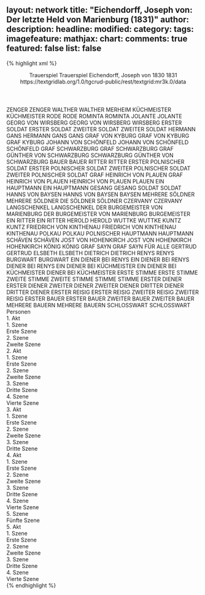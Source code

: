 layout: network
title: "Eichendorff, Joseph von: Der letzte Held von Marienburg (1831)"
author:
description:
headline:
modified:
category:
tags:
imagefeature:
mathjax:
chart:
comments: true
featured: false
list: false
---
{% highlight xml %}
<?xml-model href="https://raw.githubusercontent.com/DLiNa/project/master/rules/lina.rnc"?><?xml-model href="https://raw.githubusercontent.com/DLiNa/project/master/rules/lina.sch"?>
<play xmlns="http://lina.digital">
  <header>
    <title>Der letzte Held von Marienburg</title>
    <subtitle>Trauerspiel</subtitle>
    <genretitle>Trauerspiel</genretitle>
    <author>Eichendorff, Joseph von</author>
    <date type="print" when="1830">1830</date>
    <date type="premiere" when="1831">1831</date>
    <date type="written"/>
    <source>https://textgridlab.org/1.0/tgcrud-public/rest/textgrid:mr3k.0/data</source>
  </header>
  <personae>
    <character>
      <name>ZENGER</name>
      <alias xml:id="zenger">
        <name>ZENGER</name>
      </alias>
    </character>
    <character>
      <name>WALTHER</name>
      <alias xml:id="walther">
        <name>WALTHER</name>
      </alias>
      <alias xml:id="merheim">
        <name>MERHEIM</name>
      </alias>
    </character>
    <character>
      <name>KÜCHMEISTER</name>
      <alias xml:id="küchmeister">
        <name>KÜCHMEISTER</name>
      </alias>
    </character>
    <character>
      <name>RODE</name>
      <alias xml:id="rode">
        <name>RODE</name>
      </alias>
    </character>
    <character>
      <name>ROMINTA</name>
      <alias xml:id="rominta">
        <name>ROMINTA</name>
      </alias>
    </character>
    <character>
      <name>JOLANTE</name>
      <alias xml:id="jolante">
        <name>JOLANTE</name>
      </alias>
    </character>
    <character>
      <name>GEORG VON WIRSBERG</name>
      <alias xml:id="georg_von_wirsberg">
        <name>GEORG VON WIRSBERG</name>
      </alias>
      <alias xml:id="wirsberg">
        <name>WIRSBERG</name>
      </alias>
    </character>
    <character>
      <name>ERSTER SOLDAT</name>
      <alias xml:id="erster_soldat">
        <name>ERSTER SOLDAT</name>
      </alias>
    </character>
    <character>
      <name>ZWEITER SOLDAT</name>
      <alias xml:id="zweiter_soldat">
        <name>ZWEITER SOLDAT</name>
      </alias>
    </character>
    <character>
      <name>HERMANN GANS</name>
      <alias xml:id="hermann_gans">
        <name>HERMANN GANS</name>
      </alias>
      <alias xml:id="gans">
        <name>GANS</name>
      </alias>
    </character>
    <character>
      <name>GRAF VON KYBURG</name>
      <alias xml:id="graf_von_kyburg">
        <name>GRAF VON KYBURG</name>
      </alias>
      <alias xml:id="graf_kyburg">
        <name>GRAF KYBURG</name>
      </alias>
    </character>
    <character>
      <name>JOHANN VON SCHÖNFELD</name>
      <alias xml:id="johann_von_schönfeld">
        <name>JOHANN VON SCHÖNFELD</name>
      </alias>
      <alias xml:id="schönfeld">
        <name>SCHÖNFELD</name>
      </alias>
    </character>
    <character>
      <name>GRAF SCHWARZBURG</name>
      <alias xml:id="graf_schwarzburg">
        <name>GRAF SCHWARZBURG</name>
      </alias>
      <alias xml:id="graf_günther_von_schwarzburg">
        <name>GRAF GÜNTHER VON SCHWARZBURG</name>
      </alias>
      <alias xml:id="schwarzburg">
        <name>SCHWARZBURG</name>
      </alias>
      <alias xml:id="günther_von_schwarzburg">
        <name>GÜNTHER VON SCHWARZBURG</name>
      </alias>
    </character>
    <character>
      <name>BAUER</name>
      <alias xml:id="bauer">
        <name>BAUER</name>
      </alias>
    </character>
    <character>
      <name>RITTER</name>
      <alias xml:id="ritter">
        <name>RITTER</name>
      </alias>
    </character>
    <character>
      <name>ERSTER POLNISCHER SOLDAT</name>
      <alias xml:id="erster_polnischer_soldat">
        <name>ERSTER POLNISCHER SOLDAT</name>
      </alias>
    </character>
    <character>
      <name>ZWEITER POLNISCHER SOLDAT</name>
      <alias xml:id="zweiter_polnischer_soldat">
        <name>ZWEITER POLNISCHER SOLDAT</name>
      </alias>
    </character>
    <character>
      <name>GRAF HEINRICH VON PLAUEN</name>
      <alias xml:id="graf_heinrich_von_plauen">
        <name>GRAF HEINRICH VON PLAUEN</name>
      </alias>
      <alias xml:id="heinrich_von_plauen">
        <name>HEINRICH VON PLAUEN</name>
      </alias>
      <alias xml:id="plauen">
        <name>PLAUEN</name>
      </alias>
    </character>
    <character>
      <name>EIN HAUPTMANN</name>
      <alias xml:id="ein_hauptmann">
        <name>EIN HAUPTMANN</name>
      </alias>
    </character>
    <character>
      <name>GESANG</name>
      <alias xml:id="gesang">
        <name>GESANG</name>
      </alias>
    </character>
    <character>
      <name>SOLDAT</name>
      <alias xml:id="soldat">
        <name>SOLDAT</name>
      </alias>
    </character>
    <character>
      <name>HANNS VON BAYSEN</name>
      <alias xml:id="hanns_von_baysen">
        <name>HANNS VON BAYSEN</name>
      </alias>
      <alias xml:id="baysen">
        <name>BAYSEN</name>
      </alias>
    </character>
    <character>
      <name>MEHRERE SÖLDNER</name>
      <alias xml:id="mehrere_söldner">
        <name>MEHRERE SÖLDNER</name>
      </alias>
      <alias xml:id="die_söldner">
        <name>DIE SÖLDNER</name>
      </alias>
      <alias xml:id="söldner">
        <name>SÖLDNER</name>
      </alias>
    </character>
    <character>
      <name>CZERVANY</name>
      <alias xml:id="czervany">
        <name>CZERVANY</name>
      </alias>
    </character>
    <character>
      <name>LANGSCHENKEL</name>
      <alias xml:id="langschenkel">
        <name>LANGSCHENKEL</name>
      </alias>
    </character>
    <character>
      <name>DER BURGEMEISTER VON MARIENBURG</name>
      <alias xml:id="der_burgemeister_von_marienburg">
        <name>DER BURGEMEISTER VON MARIENBURG</name>
      </alias>
      <alias xml:id="burgemeister">
        <name>BURGEMEISTER</name>
      </alias>
    </character>
    <character>
      <name>EIN RITTER</name>
      <alias xml:id="ein_ritter">
        <name>EIN RITTER</name>
      </alias>
    </character>
    <character>
      <name>HEROLD</name>
      <alias xml:id="herold">
        <name>HEROLD</name>
      </alias>
    </character>
    <character>
      <name>WUTTKE</name>
      <alias xml:id="wuttke">
        <name>WUTTKE</name>
      </alias>
    </character>
    <character>
      <name>KUNTZ</name>
      <alias xml:id="kuntz">
        <name>KUNTZ</name>
      </alias>
    </character>
    <character>
      <name>FRIEDRICH VON KINTHENAU</name>
      <alias xml:id="friedrich_von_kinthenau">
        <name>FRIEDRICH VON KINTHENAU</name>
      </alias>
      <alias xml:id="kinthenau">
        <name>KINTHENAU</name>
      </alias>
    </character>
    <character>
      <name>POLKAU</name>
      <alias xml:id="polkau">
        <name>POLKAU</name>
      </alias>
    </character>
    <character>
      <name>POLNISCHER HAUPTMANN</name>
      <alias xml:id="hauptmann">
        <name>HAUPTMANN</name>
      </alias>
    </character>
    <character>
      <name>SCHÄVEN</name>
      <alias xml:id="schäven">
        <name>SCHÄVEN</name>
      </alias>
    </character>
    <character>
      <name>JOST VON HOHENKIRCH</name>
      <alias xml:id="jost_von_hohenkirch">
        <name>JOST VON HOHENKIRCH</name>
      </alias>
      <alias xml:id="hohenkirch">
        <name>HOHENKIRCH</name>
      </alias>
    </character>
    <character>
      <name>KÖNIG</name>
      <alias xml:id="könig">
        <name>KÖNIG</name>
      </alias>
    </character>
    <character>
      <name>GRAF SAYN</name>
      <alias xml:id="graf_sayn">
        <name>GRAF SAYN</name>
      </alias>
      <alias xml:id="für_alle">
        <name>FÜR ALLE</name>
      </alias>
    </character>
    <character>
      <name>GERTRUD</name>
      <alias xml:id="gertrud">
        <name>GERTRUD</name>
      </alias>
    </character>
    <character>
      <name>ELSBETH</name>
      <alias xml:id="elsbeth">
        <name>ELSBETH</name>
      </alias>
    </character>
    <character>
      <name>DIETRICH</name>
      <alias xml:id="dietrich">
        <name>DIETRICH</name>
      </alias>
    </character>
    <character>
      <name>RENYS</name>
      <alias xml:id="renys">
        <name>RENYS</name>
      </alias>
    </character>
    <character>
      <name>BURGWART</name>
      <alias xml:id="burgwart">
        <name>BURGWART</name>
      </alias>
    </character>
    <character>
      <name>EIN DIENER BEI RENYS</name>
      <alias xml:id="ein_diener_bei_renys">
        <name>EIN DIENER BEI RENYS</name>
      </alias>
      <alias xml:id="diener_bei_renys">
        <name>DIENER BEI RENYS</name>
      </alias>
    </character>
    <character>
      <name>EIN DIENER BEI KÜCHMEISTER</name>
      <alias xml:id="ein_diener_bei_küchmeister">
        <name>EIN DIENER BEI KÜCHMEISTER</name>
      </alias>
      <alias xml:id="diener_bei_küchmeister">
        <name>DIENER BEI KÜCHMEISTER</name>
      </alias>
    </character>
    <character>
      <name>ERSTE STIMME</name>
      <alias xml:id="erste_stimme">
        <name>ERSTE STIMME</name>
      </alias>
    </character>
    <character>
      <name>ZWEITE STIMME</name>
      <alias xml:id="zweite_stimme">
        <name>ZWEITE STIMME</name>
      </alias>
    </character>
    <character>
      <name>STIMME</name>
      <alias xml:id="stimme">
        <name>STIMME</name>
      </alias>
    </character>
    <character>
      <name>ERSTER DIENER</name>
      <alias xml:id="erster_diener">
        <name>ERSTER DIENER</name>
      </alias>
    </character>
    <character>
      <name>ZWEITER DIENER</name>
      <alias xml:id="zweiter_diener">
        <name>ZWEITER DIENER</name>
      </alias>
    </character>
    <character>
      <name>DRITTER DIENER</name>
      <alias xml:id="dritter_diener">
        <name>DRITTER DIENER</name>
      </alias>
    </character>
    <character>
      <name>ERSTER REISIG</name>
      <alias xml:id="erster_reisig">
        <name>ERSTER REISIG</name>
      </alias>
    </character>
    <character>
      <name>ZWEITER REISIG</name>
      <alias xml:id="zweiter_reisig">
        <name>ZWEITER REISIG</name>
      </alias>
    </character>
    <character>
      <name>ERSTER BAUER</name>
      <alias xml:id="erster_bauer">
        <name>ERSTER BAUER</name>
      </alias>
    </character>
    <character>
      <name>ZWEITER BAUER</name>
      <alias xml:id="zweiter_bauer">
        <name>ZWEITER BAUER</name>
      </alias>
    </character>
    <character>
      <name>MEHRERE BAUERN</name>
      <alias xml:id="mehrere_bauern">
        <name>MEHRERE BAUERN</name>
      </alias>
    </character>
    <character>
      <name>SCHLOSSWART</name>
      <alias xml:id="schlosswart">
        <name>SCHLOSSWART</name>
      </alias>
    </character>
  </personae>
  <text>
    <div>
      <head>Personen</head>
    </div>
    <div>
      <head>1. Akt</head>
      <div>
        <head>1. Szene</head>
        <div>
          <head>Erste Szene</head>
          <sp who="#zenger">
            <amount n="6" unit="speech_acts"/>
            <amount n="92" unit="words"/>
            <amount n="14" unit="lines"/>
            <amount n="489" unit="chars"/>
          </sp>
          <sp who="#walther">
            <amount n="18" unit="speech_acts"/>
            <amount n="423" unit="words"/>
            <amount n="60" unit="lines"/>
            <amount n="2271" unit="chars"/>
          </sp>
          <sp who="#küchmeister">
            <amount n="18" unit="speech_acts"/>
            <amount n="354" unit="words"/>
            <amount n="55" unit="lines"/>
            <amount n="1919" unit="chars"/>
          </sp>
          <sp who="#rode">
            <amount n="6" unit="speech_acts"/>
            <amount n="311" unit="words"/>
            <amount n="44" unit="lines"/>
            <amount n="1730" unit="chars"/>
          </sp>
        </div>
      </div>
      <div>
        <head>2. Szene</head>
        <div>
          <head>Zweite Szene</head>
          <sp who="#rominta">
            <amount n="12" unit="speech_acts"/>
            <amount n="358" unit="words"/>
            <amount n="50" unit="lines"/>
            <amount n="2000" unit="chars"/>
          </sp>
          <sp who="#jolante">
            <amount n="9" unit="speech_acts"/>
            <amount n="211" unit="words"/>
            <amount n="29" unit="lines"/>
            <amount n="1156" unit="chars"/>
          </sp>
          <sp who="#georg_von_wirsberg">
            <amount n="1" unit="speech_acts"/>
            <amount n="8" unit="words"/>
            <amount n="1" unit="lines"/>
            <amount n="39" unit="chars"/>
          </sp>
          <sp who="#wirsberg">
            <amount n="6" unit="speech_acts"/>
            <amount n="162" unit="words"/>
            <amount n="21" unit="lines"/>
            <amount n="892" unit="chars"/>
          </sp>
          <sp who="#erster_soldat">
            <amount n="3" unit="speech_acts"/>
            <amount n="26" unit="words"/>
            <amount n="4" unit="lines"/>
            <amount n="142" unit="chars"/>
          </sp>
          <sp who="#zweiter_soldat">
            <amount n="1" unit="speech_acts"/>
            <amount n="7" unit="words"/>
            <amount n="2" unit="lines"/>
            <amount n="45" unit="chars"/>
          </sp>
          <sp who="#erster_soldat">
            <amount n="1" unit="speech_acts"/>
            <amount n="5" unit="words"/>
            <amount n="1" unit="lines"/>
            <amount n="33" unit="chars"/>
          </sp>
          <sp who="#zweiter_soldat">
            <amount n="2" unit="speech_acts"/>
            <amount n="31" unit="words"/>
            <amount n="4" unit="lines"/>
            <amount n="166" unit="chars"/>
          </sp>
          <sp who="#hermann_gans">
            <amount n="11" unit="speech_acts"/>
            <amount n="152" unit="words"/>
            <amount n="24" unit="lines"/>
            <amount n="827" unit="chars"/>
          </sp>
          <sp who="#graf_von_kyburg">
            <amount n="2" unit="speech_acts"/>
            <amount n="64" unit="words"/>
            <amount n="10" unit="lines"/>
            <amount n="342" unit="chars"/>
          </sp>
          <sp who="#schönfeld">
            <amount n="12" unit="speech_acts"/>
            <amount n="204" unit="words"/>
            <amount n="29" unit="lines"/>
            <amount n="1047" unit="chars"/>
          </sp>
          <sp who="#graf_schwarzburg">
            <amount n="12" unit="speech_acts"/>
            <amount n="363" unit="words"/>
            <amount n="52" unit="lines"/>
            <amount n="1966" unit="chars"/>
          </sp>
          <sp who="#graf_kyburg">
            <amount n="6" unit="speech_acts"/>
            <amount n="72" unit="words"/>
            <amount n="12" unit="lines"/>
            <amount n="374" unit="chars"/>
          </sp>
          <sp who="#bauer">
            <amount n="5" unit="speech_acts"/>
            <amount n="171" unit="words"/>
            <amount n="24" unit="lines"/>
            <amount n="919" unit="chars"/>
          </sp>
          <sp who="#ritter">
            <amount n="2" unit="speech_acts"/>
            <amount n="85" unit="words"/>
            <amount n="11" unit="lines"/>
            <amount n="475" unit="chars"/>
          </sp>
          <sp who="#graf_heinrich_von_plauen">
            <amount n="1" unit="speech_acts"/>
            <amount n="30" unit="words"/>
            <amount n="6" unit="lines"/>
            <amount n="166" unit="chars"/>
          </sp>
          <sp who="#heinrich_von_plauen">
            <amount n="12" unit="speech_acts"/>
            <amount n="246" unit="words"/>
            <amount n="38" unit="lines"/>
            <amount n="1321" unit="chars"/>
          </sp>
          <sp who="#ein_hauptmann">
            <amount n="1" unit="speech_acts"/>
            <amount n="32" unit="words"/>
            <amount n="4" unit="lines"/>
            <amount n="159" unit="chars"/>
          </sp>
          <sp who="#gesang">
            <amount n="2" unit="speech_acts"/>
            <amount n="39" unit="words"/>
            <amount n="8" unit="lines"/>
            <amount n="204" unit="chars"/>
          </sp>
        </div>
      </div>
    </div>
    <div>
      <head>2. Akt</head>
      <div>
        <head>1. Szene</head>
        <div>
          <head>Erste Szene</head>
          <sp who="#soldat">
            <amount n="5" unit="speech_acts"/>
            <amount n="120" unit="words"/>
            <amount n="1" unit="lines"/>
            <amount n="694" unit="chars"/>
          </sp>
          <sp who="#baysen">
            <amount n="6" unit="speech_acts"/>
            <amount n="344" unit="words"/>
            <amount n="9" unit="lines"/>
            <amount n="1871" unit="chars"/>
          </sp>
          <sp who="#schönfeld">
            <amount n="4" unit="speech_acts"/>
            <amount n="59" unit="words"/>
            <amount n="3" unit="lines"/>
            <amount n="316" unit="chars"/>
          </sp>
          <sp who="#mehrere_söldner">
            <amount n="1" unit="speech_acts"/>
            <amount n="1" unit="words"/>
            <amount n="1" unit="lines"/>
            <amount n="5" unit="chars"/>
          </sp>
          <sp who="#söldner">
            <amount n="1" unit="speech_acts"/>
            <amount n="2" unit="words"/>
            <amount n="1" unit="lines"/>
            <amount n="12" unit="chars"/>
          </sp>
          <sp who="#heinrich_von_plauen">
            <amount n="18" unit="speech_acts"/>
            <amount n="366" unit="words"/>
            <amount n="54" unit="lines"/>
            <amount n="1948" unit="chars"/>
          </sp>
          <sp who="#czervany">
            <amount n="4" unit="speech_acts"/>
            <amount n="75" unit="words"/>
            <amount n="12" unit="lines"/>
            <amount n="402" unit="chars"/>
          </sp>
          <sp who="#langschenkel">
            <amount n="3" unit="speech_acts"/>
            <amount n="51" unit="words"/>
            <amount n="7" unit="lines"/>
            <amount n="264" unit="chars"/>
          </sp>
          <sp who="#die_söldner">
            <amount n="1" unit="speech_acts"/>
            <amount n="4" unit="words"/>
            <amount n="1" unit="lines"/>
            <amount n="26" unit="chars"/>
          </sp>
          <sp who="#graf_günther_von_schwarzburg">
            <amount n="1" unit="speech_acts"/>
            <amount n="4" unit="words"/>
            <amount n="1" unit="lines"/>
            <amount n="19" unit="chars"/>
          </sp>
          <sp who="#graf_schwarzburg">
            <amount n="1" unit="speech_acts"/>
            <amount n="13" unit="words"/>
            <amount n="2" unit="lines"/>
            <amount n="88" unit="chars"/>
          </sp>
          <sp who="#schwarzburg">
            <amount n="1" unit="speech_acts"/>
            <amount n="8" unit="words"/>
            <amount n="1" unit="lines"/>
            <amount n="48" unit="chars"/>
          </sp>
          <sp who="#der_burgemeister_von_marienburg">
            <amount n="1" unit="speech_acts"/>
            <amount n="4" unit="words"/>
            <amount n="1" unit="lines"/>
            <amount n="20" unit="chars"/>
          </sp>
          <sp who="#burgemeister">
            <amount n="2" unit="speech_acts"/>
            <amount n="80" unit="words"/>
            <amount n="11" unit="lines"/>
            <amount n="448" unit="chars"/>
          </sp>
          <sp who="#ein_ritter">
            <amount n="1" unit="speech_acts"/>
            <amount n="7" unit="words"/>
            <amount n="1" unit="lines"/>
            <amount n="36" unit="chars"/>
          </sp>
          <sp who="#hermann_gans">
            <amount n="1" unit="speech_acts"/>
            <amount n="8" unit="words"/>
            <amount n="2" unit="lines"/>
            <amount n="57" unit="chars"/>
          </sp>
          <sp who="#graf_kyburg">
            <amount n="1" unit="speech_acts"/>
            <amount n="8" unit="words"/>
            <amount n="2" unit="lines"/>
            <amount n="42" unit="chars"/>
          </sp>
          <sp who="#herold">
            <amount n="3" unit="speech_acts"/>
            <amount n="107" unit="words"/>
            <amount n="15" unit="lines"/>
            <amount n="568" unit="chars"/>
          </sp>
        </div>
      </div>
      <div>
        <head>2. Szene</head>
        <div>
          <head>Zweite Szene</head>
          <sp who="#wirsberg">
            <amount n="15" unit="speech_acts"/>
            <amount n="300" unit="words"/>
            <amount n="41" unit="lines"/>
            <amount n="1596" unit="chars"/>
          </sp>
          <sp who="#rominta">
            <amount n="20" unit="speech_acts"/>
            <amount n="387" unit="words"/>
            <amount n="49" unit="lines"/>
            <amount n="1930" unit="chars"/>
          </sp>
          <sp who="#jolante">
            <amount n="6" unit="speech_acts"/>
            <amount n="270" unit="words"/>
            <amount n="33" unit="lines"/>
            <amount n="1348" unit="chars"/>
          </sp>
          <sp who="#czervany">
            <amount n="13" unit="speech_acts"/>
            <amount n="302" unit="words"/>
            <amount n="6" unit="lines"/>
            <amount n="1767" unit="chars"/>
          </sp>
          <sp who="#langschenkel">
            <amount n="13" unit="speech_acts"/>
            <amount n="285" unit="words"/>
            <amount n="6" unit="lines"/>
            <amount n="1512" unit="chars"/>
          </sp>
        </div>
      </div>
      <div>
        <head>3. Szene</head>
        <div>
          <head>Dritte Szene</head>
          <sp who="#wuttke">
            <amount n="9" unit="speech_acts"/>
            <amount n="250" unit="words"/>
            <amount n="5" unit="lines"/>
            <amount n="1450" unit="chars"/>
          </sp>
          <sp who="#kuntz">
            <amount n="4" unit="speech_acts"/>
            <amount n="100" unit="words"/>
            <amount n="2" unit="lines"/>
            <amount n="560" unit="chars"/>
          </sp>
          <sp who="#johann_von_schönfeld">
            <amount n="1" unit="speech_acts"/>
            <amount n="35" unit="words"/>
            <amount n="204" unit="chars"/>
          </sp>
          <sp who="#schönfeld">
            <amount n="4" unit="speech_acts"/>
            <amount n="109" unit="words"/>
            <amount n="2" unit="lines"/>
            <amount n="629" unit="chars"/>
          </sp>
          <sp who="#schönfeld #wuttke">
            <amount n="1" unit="speech_acts"/>
            <amount n="5" unit="words"/>
            <amount n="1" unit="lines"/>
            <amount n="31" unit="chars"/>
          </sp>
          <sp who="#wirsberg">
            <amount n="13" unit="speech_acts"/>
            <amount n="467" unit="words"/>
            <amount n="62" unit="lines"/>
            <amount n="2467" unit="chars"/>
          </sp>
          <sp who="#plauen">
            <amount n="13" unit="speech_acts"/>
            <amount n="847" unit="words"/>
            <amount n="113" unit="lines"/>
            <amount n="4591" unit="chars"/>
          </sp>
        </div>
      </div>
      <div>
        <head>4. Szene</head>
        <div>
          <head>Vierte Szene</head>
          <sp who="#kinthenau">
            <amount n="5" unit="speech_acts"/>
            <amount n="91" unit="words"/>
            <amount n="14" unit="lines"/>
            <amount n="539" unit="chars"/>
          </sp>
          <sp who="#polkau">
            <amount n="4" unit="speech_acts"/>
            <amount n="70" unit="words"/>
            <amount n="10" unit="lines"/>
            <amount n="390" unit="chars"/>
          </sp>
          <sp who="#czervany">
            <amount n="5" unit="speech_acts"/>
            <amount n="93" unit="words"/>
            <amount n="3" unit="lines"/>
            <amount n="505" unit="chars"/>
          </sp>
          <sp who="#langschenkel">
            <amount n="5" unit="speech_acts"/>
            <amount n="91" unit="words"/>
            <amount n="4" unit="lines"/>
            <amount n="497" unit="chars"/>
          </sp>
          <sp who="#wuttke">
            <amount n="3" unit="speech_acts"/>
            <amount n="47" unit="words"/>
            <amount n="2" unit="lines"/>
            <amount n="268" unit="chars"/>
          </sp>
          <sp who="#hauptmann">
            <amount n="6" unit="speech_acts"/>
            <amount n="80" unit="words"/>
            <amount n="12" unit="lines"/>
            <amount n="407" unit="chars"/>
          </sp>
          <sp who="#erster_polnischer_soldat">
            <amount n="1" unit="speech_acts"/>
            <amount n="6" unit="words"/>
            <amount n="2" unit="lines"/>
            <amount n="57" unit="chars"/>
          </sp>
          <sp who="#zweiter_polnischer_soldat">
            <amount n="1" unit="speech_acts"/>
            <amount n="20" unit="words"/>
            <amount n="3" unit="lines"/>
            <amount n="108" unit="chars"/>
          </sp>
          <sp who="#erster_polnischer_soldat">
            <amount n="1" unit="speech_acts"/>
            <amount n="3" unit="words"/>
            <amount n="1" unit="lines"/>
            <amount n="18" unit="chars"/>
          </sp>
          <sp who="#rominta">
            <amount n="7" unit="speech_acts"/>
            <amount n="115" unit="words"/>
            <amount n="18" unit="lines"/>
            <amount n="624" unit="chars"/>
          </sp>
          <sp who="#zweiter_polnischer_soldat">
            <amount n="1" unit="speech_acts"/>
            <amount n="5" unit="words"/>
            <amount n="1" unit="lines"/>
            <amount n="39" unit="chars"/>
          </sp>
          <sp who="#plauen">
            <amount n="3" unit="speech_acts"/>
            <amount n="84" unit="words"/>
            <amount n="12" unit="lines"/>
            <amount n="459" unit="chars"/>
          </sp>
          <sp who="#schwarzburg">
            <amount n="2" unit="speech_acts"/>
            <amount n="30" unit="words"/>
            <amount n="4" unit="lines"/>
            <amount n="173" unit="chars"/>
          </sp>
        </div>
      </div>
    </div>
    <div>
      <head>3. Akt</head>
      <div>
        <head>1. Szene</head>
        <div>
          <head>Erste Szene</head>
          <sp who="#schäven">
            <amount n="15" unit="speech_acts"/>
            <amount n="256" unit="words"/>
            <amount n="36" unit="lines"/>
            <amount n="1406" unit="chars"/>
          </sp>
          <sp who="#zenger">
            <amount n="11" unit="speech_acts"/>
            <amount n="112" unit="words"/>
            <amount n="19" unit="lines"/>
            <amount n="596" unit="chars"/>
          </sp>
          <sp who="#schönfeld">
            <amount n="23" unit="speech_acts"/>
            <amount n="329" unit="words"/>
            <amount n="50" unit="lines"/>
            <amount n="1736" unit="chars"/>
          </sp>
          <sp who="#hohenkirch">
            <amount n="8" unit="speech_acts"/>
            <amount n="134" unit="words"/>
            <amount n="20" unit="lines"/>
            <amount n="716" unit="chars"/>
          </sp>
          <sp who="#gans">
            <amount n="4" unit="speech_acts"/>
            <amount n="85" unit="words"/>
            <amount n="13" unit="lines"/>
            <amount n="474" unit="chars"/>
          </sp>
          <sp who="#könig">
            <amount n="9" unit="speech_acts"/>
            <amount n="117" unit="words"/>
            <amount n="17" unit="lines"/>
            <amount n="638" unit="chars"/>
          </sp>
          <sp who="#baysen">
            <amount n="11" unit="speech_acts"/>
            <amount n="200" unit="words"/>
            <amount n="30" unit="lines"/>
            <amount n="1047" unit="chars"/>
          </sp>
          <sp who="#graf_kyburg">
            <amount n="5" unit="speech_acts"/>
            <amount n="46" unit="words"/>
            <amount n="7" unit="lines"/>
            <amount n="246" unit="chars"/>
          </sp>
          <sp who="#graf_sayn">
            <amount n="7" unit="speech_acts"/>
            <amount n="115" unit="words"/>
            <amount n="16" unit="lines"/>
            <amount n="581" unit="chars"/>
          </sp>
        </div>
      </div>
      <div>
        <head>2. Szene</head>
        <div>
          <head>Zweite Szene</head>
          <sp who="#plauen">
            <amount n="36" unit="speech_acts"/>
            <amount n="1113" unit="words"/>
            <amount n="152" unit="lines"/>
            <amount n="5937" unit="chars"/>
          </sp>
          <sp who="#gans">
            <amount n="3" unit="speech_acts"/>
            <amount n="53" unit="words"/>
            <amount n="8" unit="lines"/>
            <amount n="312" unit="chars"/>
          </sp>
          <sp who="#graf_kyburg">
            <amount n="3" unit="speech_acts"/>
            <amount n="54" unit="words"/>
            <amount n="9" unit="lines"/>
            <amount n="286" unit="chars"/>
          </sp>
          <sp who="#graf_sayn">
            <amount n="7" unit="speech_acts"/>
            <amount n="158" unit="words"/>
            <amount n="21" unit="lines"/>
            <amount n="875" unit="chars"/>
          </sp>
          <sp who="#zenger">
            <amount n="3" unit="speech_acts"/>
            <amount n="14" unit="words"/>
            <amount n="3" unit="lines"/>
            <amount n="78" unit="chars"/>
          </sp>
          <sp who="#schäven">
            <amount n="5" unit="speech_acts"/>
            <amount n="69" unit="words"/>
            <amount n="10" unit="lines"/>
            <amount n="392" unit="chars"/>
          </sp>
          <sp who="#schönfeld">
            <amount n="1" unit="speech_acts"/>
            <amount n="18" unit="words"/>
            <amount n="2" unit="lines"/>
            <amount n="97" unit="chars"/>
          </sp>
          <sp who="#für_alle">
            <amount n="1" unit="speech_acts"/>
            <amount n="1" unit="words"/>
            <amount n="1" unit="lines"/>
            <amount n="5" unit="chars"/>
          </sp>
          <sp who="#küchmeister">
            <amount n="12" unit="speech_acts"/>
            <amount n="213" unit="words"/>
            <amount n="32" unit="lines"/>
            <amount n="1135" unit="chars"/>
          </sp>
          <sp who="#schwarzburg">
            <amount n="7" unit="speech_acts"/>
            <amount n="51" unit="words"/>
            <amount n="10" unit="lines"/>
            <amount n="284" unit="chars"/>
          </sp>
        </div>
      </div>
      <div>
        <head>3. Szene</head>
        <div>
          <head>Dritte Szene</head>
          <sp who="#gertrud">
            <amount n="26" unit="speech_acts"/>
            <amount n="838" unit="words"/>
            <amount n="113" unit="lines"/>
            <amount n="4366" unit="chars"/>
          </sp>
          <sp who="#elsbeth">
            <amount n="9" unit="speech_acts"/>
            <amount n="176" unit="words"/>
            <amount n="22" unit="lines"/>
            <amount n="900" unit="chars"/>
          </sp>
          <sp who="#dietrich">
            <amount n="9" unit="speech_acts"/>
            <amount n="233" unit="words"/>
            <amount n="29" unit="lines"/>
            <amount n="1184" unit="chars"/>
          </sp>
          <sp who="#wirsberg">
            <amount n="26" unit="speech_acts"/>
            <amount n="555" unit="words"/>
            <amount n="77" unit="lines"/>
            <amount n="2907" unit="chars"/>
          </sp>
          <sp who="#polkau">
            <amount n="5" unit="speech_acts"/>
            <amount n="120" unit="words"/>
            <amount n="18" unit="lines"/>
            <amount n="622" unit="chars"/>
          </sp>
        </div>
      </div>
    </div>
    <div>
      <head>4. Akt</head>
      <div>
        <head>1. Szene</head>
        <div>
          <head>Erste Szene</head>
          <sp who="#renys">
            <amount n="26" unit="speech_acts"/>
            <amount n="391" unit="words"/>
            <amount n="62" unit="lines"/>
            <amount n="2120" unit="chars"/>
          </sp>
          <sp who="#burgwart">
            <amount n="3" unit="speech_acts"/>
            <amount n="46" unit="words"/>
            <amount n="7" unit="lines"/>
            <amount n="231" unit="chars"/>
          </sp>
          <sp who="#friedrich_von_kinthenau">
            <amount n="1" unit="speech_acts"/>
            <amount n="3" unit="words"/>
            <amount n="1" unit="lines"/>
            <amount n="15" unit="chars"/>
          </sp>
          <sp who="#kinthenau">
            <amount n="21" unit="speech_acts"/>
            <amount n="952" unit="words"/>
            <amount n="125" unit="lines"/>
            <amount n="4987" unit="chars"/>
          </sp>
          <sp who="#ein_diener_bei_renys">
            <amount n="1" unit="speech_acts"/>
            <amount n="21" unit="words"/>
            <amount n="3" unit="lines"/>
            <amount n="101" unit="chars"/>
          </sp>
          <sp who="#diener_bei_renys">
            <amount n="8" unit="speech_acts"/>
            <amount n="213" unit="words"/>
            <amount n="28" unit="lines"/>
            <amount n="1148" unit="chars"/>
          </sp>
        </div>
      </div>
      <div>
        <head>2. Szene</head>
        <div>
          <head>Zweite Szene</head>
          <sp who="#erste_stimme">
            <amount n="3" unit="speech_acts"/>
            <amount n="26" unit="words"/>
            <amount n="6" unit="lines"/>
            <amount n="151" unit="chars"/>
          </sp>
          <sp who="#zweite_stimme">
            <amount n="3" unit="speech_acts"/>
            <amount n="30" unit="words"/>
            <amount n="6" unit="lines"/>
            <amount n="156" unit="chars"/>
          </sp>
          <sp who="#rominta">
            <amount n="24" unit="speech_acts"/>
            <amount n="346" unit="words"/>
            <amount n="51" unit="lines"/>
            <amount n="1822" unit="chars"/>
          </sp>
          <sp who="#jolante">
            <amount n="13" unit="speech_acts"/>
            <amount n="184" unit="words"/>
            <amount n="27" unit="lines"/>
            <amount n="965" unit="chars"/>
          </sp>
          <sp who="#wirsberg">
            <amount n="10" unit="speech_acts"/>
            <amount n="222" unit="words"/>
            <amount n="31" unit="lines"/>
            <amount n="1197" unit="chars"/>
          </sp>
          <sp who="#gesang">
            <amount n="2" unit="speech_acts"/>
            <amount n="20" unit="words"/>
            <amount n="4" unit="lines"/>
            <amount n="109" unit="chars"/>
          </sp>
        </div>
      </div>
      <div>
        <head>3. Szene</head>
        <div>
          <head>Dritte Szene</head>
          <sp who="#schäven">
            <amount n="6" unit="speech_acts"/>
            <amount n="62" unit="words"/>
            <amount n="10" unit="lines"/>
            <amount n="318" unit="chars"/>
          </sp>
          <sp who="#küchmeister">
            <amount n="20" unit="speech_acts"/>
            <amount n="187" unit="words"/>
            <amount n="29" unit="lines"/>
            <amount n="1010" unit="chars"/>
          </sp>
          <sp who="#schönfeld">
            <amount n="5" unit="speech_acts"/>
            <amount n="29" unit="words"/>
            <amount n="7" unit="lines"/>
            <amount n="174" unit="chars"/>
          </sp>
          <sp who="#graf_sayn">
            <amount n="9" unit="speech_acts"/>
            <amount n="304" unit="words"/>
            <amount n="42" unit="lines"/>
            <amount n="1592" unit="chars"/>
          </sp>
          <sp who="#jost_von_hohenkirch">
            <amount n="1" unit="speech_acts"/>
            <amount n="13" unit="words"/>
            <amount n="2" unit="lines"/>
            <amount n="73" unit="chars"/>
          </sp>
          <sp who="#hohenkirch">
            <amount n="2" unit="speech_acts"/>
            <amount n="65" unit="words"/>
            <amount n="10" unit="lines"/>
            <amount n="394" unit="chars"/>
          </sp>
          <sp who="#ein_diener_bei_küchmeister">
            <amount n="1" unit="speech_acts"/>
            <amount n="4" unit="words"/>
            <amount n="1" unit="lines"/>
            <amount n="16" unit="chars"/>
          </sp>
          <sp who="#diener_bei_küchmeister">
            <amount n="4" unit="speech_acts"/>
            <amount n="37" unit="words"/>
            <amount n="6" unit="lines"/>
            <amount n="193" unit="chars"/>
          </sp>
        </div>
      </div>
      <div>
        <head>4. Szene</head>
        <div>
          <head>Vierte Szene</head>
          <sp who="#plauen">
            <amount n="17" unit="speech_acts"/>
            <amount n="493" unit="words"/>
            <amount n="64" unit="lines"/>
            <amount n="2544" unit="chars"/>
          </sp>
          <sp who="#schwarzburg">
            <amount n="11" unit="speech_acts"/>
            <amount n="118" unit="words"/>
            <amount n="17" unit="lines"/>
            <amount n="641" unit="chars"/>
          </sp>
          <sp who="#rominta">
            <amount n="7" unit="speech_acts"/>
            <amount n="199" unit="words"/>
            <amount n="27" unit="lines"/>
            <amount n="1062" unit="chars"/>
          </sp>
          <sp who="#kinthenau">
            <amount n="10" unit="speech_acts"/>
            <amount n="161" unit="words"/>
            <amount n="24" unit="lines"/>
            <amount n="868" unit="chars"/>
          </sp>
          <sp who="#renys">
            <amount n="6" unit="speech_acts"/>
            <amount n="108" unit="words"/>
            <amount n="15" unit="lines"/>
            <amount n="605" unit="chars"/>
          </sp>
          <sp who="#stimme">
            <amount n="1" unit="speech_acts"/>
            <amount n="9" unit="words"/>
            <amount n="1" unit="lines"/>
            <amount n="44" unit="chars"/>
          </sp>
          <sp who="#küchmeister">
            <amount n="7" unit="speech_acts"/>
            <amount n="128" unit="words"/>
            <amount n="19" unit="lines"/>
            <amount n="681" unit="chars"/>
          </sp>
          <sp who="#erster_diener">
            <amount n="1" unit="speech_acts"/>
            <amount n="7" unit="words"/>
            <amount n="1" unit="lines"/>
            <amount n="40" unit="chars"/>
          </sp>
          <sp who="#zweiter_diener">
            <amount n="1" unit="speech_acts"/>
            <amount n="6" unit="words"/>
            <amount n="1" unit="lines"/>
            <amount n="34" unit="chars"/>
          </sp>
          <sp who="#dritter_diener">
            <amount n="1" unit="speech_acts"/>
            <amount n="3" unit="words"/>
            <amount n="1" unit="lines"/>
            <amount n="16" unit="chars"/>
          </sp>
        </div>
      </div>
      <div>
        <head>5. Szene</head>
        <div>
          <head>Fünfte Szene</head>
          <sp who="#wirsberg">
            <amount n="9" unit="speech_acts"/>
            <amount n="393" unit="words"/>
            <amount n="52" unit="lines"/>
            <amount n="2078" unit="chars"/>
          </sp>
          <sp who="#dietrich">
            <amount n="3" unit="speech_acts"/>
            <amount n="47" unit="words"/>
            <amount n="8" unit="lines"/>
            <amount n="261" unit="chars"/>
          </sp>
          <sp who="#erster_reisig">
            <amount n="2" unit="speech_acts"/>
            <amount n="28" unit="words"/>
            <amount n="4" unit="lines"/>
            <amount n="156" unit="chars"/>
          </sp>
          <sp who="#zweiter_reisig">
            <amount n="1" unit="speech_acts"/>
            <amount n="13" unit="words"/>
            <amount n="2" unit="lines"/>
            <amount n="63" unit="chars"/>
          </sp>
          <sp who="#rominta">
            <amount n="3" unit="speech_acts"/>
            <amount n="29" unit="words"/>
            <amount n="4" unit="lines"/>
            <amount n="146" unit="chars"/>
          </sp>
          <sp who="#plauen">
            <amount n="2" unit="speech_acts"/>
            <amount n="20" unit="words"/>
            <amount n="3" unit="lines"/>
            <amount n="90" unit="chars"/>
          </sp>
          <sp who="#günther_von_schwarzburg">
            <amount n="1" unit="speech_acts"/>
            <amount n="29" unit="words"/>
            <amount n="4" unit="lines"/>
            <amount n="179" unit="chars"/>
          </sp>
        </div>
      </div>
    </div>
    <div>
      <head>5. Akt</head>
      <div>
        <head>1. Szene</head>
        <div>
          <head>Erste Szene</head>
          <sp who="#schwarzburg">
            <amount n="7" unit="speech_acts"/>
            <amount n="416" unit="words"/>
            <amount n="55" unit="lines"/>
            <amount n="2278" unit="chars"/>
          </sp>
          <sp who="#hohenkirch">
            <amount n="5" unit="speech_acts"/>
            <amount n="76" unit="words"/>
            <amount n="11" unit="lines"/>
            <amount n="400" unit="chars"/>
          </sp>
        </div>
      </div>
      <div>
        <head>2. Szene</head>
        <div>
          <head>Zweite Szene</head>
          <sp who="#hanns_von_baysen">
            <amount n="1" unit="speech_acts"/>
            <amount n="7" unit="words"/>
            <amount n="1" unit="lines"/>
            <amount n="35" unit="chars"/>
          </sp>
          <sp who="#plauen">
            <amount n="11" unit="speech_acts"/>
            <amount n="449" unit="words"/>
            <amount n="63" unit="lines"/>
            <amount n="2396" unit="chars"/>
          </sp>
          <sp who="#baysen">
            <amount n="9" unit="speech_acts"/>
            <amount n="167" unit="words"/>
            <amount n="24" unit="lines"/>
            <amount n="901" unit="chars"/>
          </sp>
          <sp who="#hohenkirch">
            <amount n="4" unit="speech_acts"/>
            <amount n="42" unit="words"/>
            <amount n="8" unit="lines"/>
            <amount n="227" unit="chars"/>
          </sp>
          <sp who="#küchmeister">
            <amount n="5" unit="speech_acts"/>
            <amount n="78" unit="words"/>
            <amount n="13" unit="lines"/>
            <amount n="456" unit="chars"/>
          </sp>
          <sp who="#hermann_gans">
            <amount n="1" unit="speech_acts"/>
            <amount n="13" unit="words"/>
            <amount n="2" unit="lines"/>
            <amount n="73" unit="chars"/>
          </sp>
          <sp who="#graf_sayn">
            <amount n="2" unit="speech_acts"/>
            <amount n="12" unit="words"/>
            <amount n="2" unit="lines"/>
            <amount n="72" unit="chars"/>
          </sp>
        </div>
      </div>
      <div>
        <head>3. Szene</head>
        <div>
          <head>Dritte Szene</head>
          <sp who="#elsbeth">
            <amount n="9" unit="speech_acts"/>
            <amount n="134" unit="words"/>
            <amount n="22" unit="lines"/>
            <amount n="710" unit="chars"/>
          </sp>
          <sp who="#gertrud">
            <amount n="9" unit="speech_acts"/>
            <amount n="350" unit="words"/>
            <amount n="52" unit="lines"/>
            <amount n="1821" unit="chars"/>
          </sp>
          <sp who="#graf_kyburg">
            <amount n="4" unit="speech_acts"/>
            <amount n="79" unit="words"/>
            <amount n="10" unit="lines"/>
            <amount n="446" unit="chars"/>
          </sp>
          <sp who="#schönfeld">
            <amount n="4" unit="speech_acts"/>
            <amount n="80" unit="words"/>
            <amount n="13" unit="lines"/>
            <amount n="431" unit="chars"/>
          </sp>
          <sp who="#hermann_gans">
            <amount n="2" unit="speech_acts"/>
            <amount n="33" unit="words"/>
            <amount n="5" unit="lines"/>
            <amount n="193" unit="chars"/>
          </sp>
          <sp who="#zenger">
            <amount n="1" unit="speech_acts"/>
            <amount n="72" unit="words"/>
            <amount n="9" unit="lines"/>
            <amount n="397" unit="chars"/>
          </sp>
          <sp who="#könig">
            <amount n="2" unit="speech_acts"/>
            <amount n="25" unit="words"/>
            <amount n="3" unit="lines"/>
            <amount n="128" unit="chars"/>
          </sp>
          <sp who="#erster_bauer">
            <amount n="2" unit="speech_acts"/>
            <amount n="21" unit="words"/>
            <amount n="3" unit="lines"/>
            <amount n="103" unit="chars"/>
          </sp>
          <sp who="#zweiter_bauer">
            <amount n="1" unit="speech_acts"/>
            <amount n="19" unit="words"/>
            <amount n="3" unit="lines"/>
            <amount n="104" unit="chars"/>
          </sp>
          <sp who="#erster_bauer">
            <amount n="2" unit="speech_acts"/>
            <amount n="40" unit="words"/>
            <amount n="5" unit="lines"/>
            <amount n="208" unit="chars"/>
          </sp>
          <sp who="#küchmeister">
            <amount n="8" unit="speech_acts"/>
            <amount n="177" unit="words"/>
            <amount n="24" unit="lines"/>
            <amount n="905" unit="chars"/>
          </sp>
          <sp who="#mehrere_bauern #erster_bauer #zweiter_bauer">
            <amount n="1" unit="speech_acts"/>
            <amount n="4" unit="words"/>
            <amount n="1" unit="lines"/>
            <amount n="22" unit="chars"/>
          </sp>
          <sp who="#mehrere_bauern #erster_bauer #zweiter_bauer">
            <amount n="1" unit="speech_acts"/>
            <amount n="7" unit="words"/>
            <amount n="1" unit="lines"/>
            <amount n="32" unit="chars"/>
          </sp>
          <sp who="#merheim">
            <amount n="3" unit="speech_acts"/>
            <amount n="46" unit="words"/>
            <amount n="8" unit="lines"/>
            <amount n="284" unit="chars"/>
          </sp>
        </div>
      </div>
      <div>
        <head>4. Szene</head>
        <div>
          <head>Vierte Szene</head>
          <sp who="#schwarzburg">
            <amount n="10" unit="speech_acts"/>
            <amount n="341" unit="words"/>
            <amount n="43" unit="lines"/>
            <amount n="1816" unit="chars"/>
          </sp>
          <sp who="#schlosswart">
            <amount n="3" unit="speech_acts"/>
            <amount n="39" unit="words"/>
            <amount n="5" unit="lines"/>
            <amount n="194" unit="chars"/>
          </sp>
          <sp who="#plauen">
            <amount n="4" unit="speech_acts"/>
            <amount n="351" unit="words"/>
            <amount n="46" unit="lines"/>
            <amount n="1919" unit="chars"/>
          </sp>
          <sp who="#hanns_von_baysen">
            <amount n="1" unit="speech_acts"/>
            <amount n="13" unit="words"/>
            <amount n="3" unit="lines"/>
            <amount n="76" unit="chars"/>
          </sp>
          <sp who="#baysen">
            <amount n="2" unit="speech_acts"/>
            <amount n="79" unit="words"/>
            <amount n="12" unit="lines"/>
            <amount n="447" unit="chars"/>
          </sp>
        </div>
      </div>
    </div>
  </text>
</play>
{% endhighlight %}